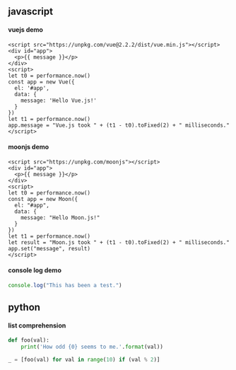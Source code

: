 ## javascript
#### vuejs demo
````vuejs
<script src="https://unpkg.com/vue@2.2.2/dist/vue.min.js"></script>
<div id="app">
  <p>{{ message }}</p>
</div>
<script>
let t0 = performance.now()
const app = new Vue({
  el: '#app',
  data: {
    message: 'Hello Vue.js!'
  }
})
let t1 = performance.now()
app.message = "Vue.js took " + (t1 - t0).toFixed(2) + " milliseconds."
</script>
````

#### moonjs demo
````moonjs
<script src="https://unpkg.com/moonjs"></script>
<div id="app">
  <p>{{ message }}</p>
</div>
<script>
let t0 = performance.now()
const app = new Moon({
  el: "#app",
  data: {
    message: "Hello Moon.js!"
  }
})
let t1 = performance.now()
let result = "Moon.js took " + (t1 - t0).toFixed(2) + " milliseconds."
app.set("message", result)
</script>
````

#### console log demo
````js
console.log("This has been a test.")
````

## python

#### list comprehension
```python
def foo(val):
    print('How odd {0} seems to me.'.format(val))

_ = [foo(val) for val in range(10) if (val % 2)]
```


